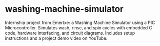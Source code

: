 # washing-machine-simulator
Internship project from Emertxe: a Washing Machine Simulator using a PIC Microcontroller. Simulates wash, rinse, and spin cycles with embedded C code, hardware interfacing, and circuit diagrams. Includes setup instructions and a project demo video on YouTube.
